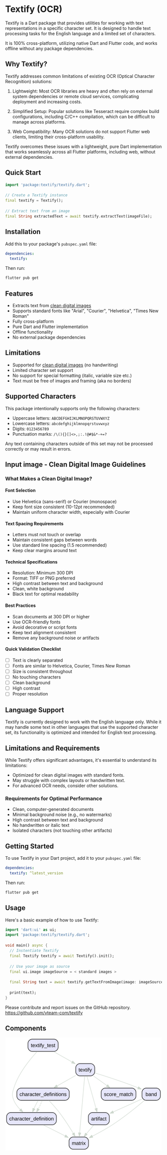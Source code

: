 # Textify (OCR)

Textify is a Dart package that provides utilities for working with text representations in a specific character set. It is designed to handle text processing tasks for the English language and a limited set of characters.

 It is 100% cross-platform, utilizing native Dart and Flutter code, and works offline without any package dependencies.

## Why Textify?

Textify addresses common limitations of existing OCR (Optical Character Recognition) solutions:

1. Lightweight: Most OCR libraries are heavy and often rely on external system dependencies or remote cloud services, complicating deployment and increasing costs.

2. Simplified Setup: Popular solutions like Tesseract require complex build configurations, including C/C++ compilation, which can be difficult to manage across platforms.

3. Web Compatibility: Many OCR solutions do not support Flutter web clients, limiting their cross-platform usability.

Textify overcomes these issues with a lightweight, pure Dart implementation that works seamlessly across all Flutter platforms, including web, without external dependencies.

## Quick Start

``` dart
import 'package:textify/textify.dart';

// Create a Textify instance
final textify = Textify();

// Extract text from an image
final String extractedText = await textify.extractText(imageFile);
```

## Installation

Add this to your package's `pubspec.yaml` file:

```yaml
dependencies:
  textify:
```

Then run:

```bash
flutter pub get
```

## Features

- Extracts text from [clean digital images](#input-image---clean-digital-image-guidelines)
- Supports standard fonts like "Arial", "Courier", "Helvetica", "Times New Roman"
- Fully cross-platform
- Pure Dart and Flutter implementation
- Offline functionality
- No external package dependencies

## Limitations

- Supported for [clean digital images](#input-image---clean-digital-image-guidelines) (no handwriting)
- Limited character set support
- No support for special formatting (italic, variable size etc.)
- Text must be free of images and framing (aka no borders)

## Supported Characters

This package intentionally supports only the following characters:

- Uppercase letters: `ABCDEFGHIJKLMNOPQRSTUVWXYZ`
- Lowercase letters: `abcdefghijklmnopqrstuvwxyz`
- Digits: `0123456789`
- Punctuation marks: `/\(){}[]<>,;:.!@#$&*-+=?`

Any text containing characters outside of this set may not be processed correctly or may result in errors.

## Input image - Clean Digital Image Guidelines

### What Makes a Clean Digital Image?

#### Font Selection

- Use Helvetica (sans-serif) or Courier (monospace)
- Keep font size consistent (10-12pt recommended)
- Maintain uniform character width, especially with Courier

#### Text Spacing Requirements

- Letters must not touch or overlap
- Maintain consistent gaps between words
- Use standard line spacing (1.5 recommended)
- Keep clear margins around text

#### Technical Specifications

- Resolution: Minimum 300 DPI
- Format: TIFF or PNG preferred
- High contrast between text and background
- Clean, white background
- Black text for optimal readability

#### Best Practices

- Scan documents at 300 DPI or higher
- Use OCR-friendly fonts
- Avoid decorative or script fonts
- Keep text alignment consistent
- Remove any background noise or artifacts

#### Quick Validation Checklist

- [ ] Text is clearly separated
- [ ] Fonts are similar to Helvetica, Courier, Times New Roman
- [ ] Size is consistent throughout
- [ ] No touching characters
- [ ] Clean background
- [ ] High contrast
- [ ] Proper resolution

## Language Support

Textify is currently designed to work with the English language only. While it may handle some text in other languages that use the supported character set, its functionality is optimized and intended for English text processing.

## Limitations and Requirements

While Textify offers significant advantages, it's essential to understand its limitations:

- Optimized for clean digital images with standard fonts.
- May struggle with complex layouts or handwritten text.
- For advanced OCR needs, consider other solutions.

### Requirements for Optimal Performance

- Clean, computer-generated documents
- Minimal background noise (e.g., no watermarks)
- High contrast between text and background
- No handwritten or italic text
- Isolated characters (not touching other artifacts)

## Getting Started

To use Textify in your Dart project, add it to your `pubspec.yaml` file:

```yaml
dependencies:
  textify: ^latest_version
```

Then run:

```bash
flutter pub get
```

## Usage

Here's a basic example of how to use Textify:

```dart
import 'dart:ui' as ui;
import 'package:textify/textify.dart';

void main() async {
  // Instentiate Textify
  final Textify textify = await Textify().init();

  // Use your image as source
  final ui.image imageSource = < standard images >

  final String text = await textify.getTextFromImage(image: imageSource);

  print(text);
}
```

Please contribute and report issues on the GitHub repository.
<https://github.com/vteam-com/textify>

## Components

![Call Graph](graph.svg)
